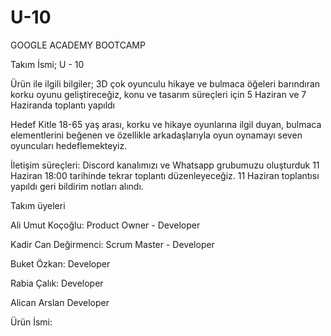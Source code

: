 # U-10
GOOGLE ACADEMY BOOTCAMP

Takım İsmi;
U - 10

Ürün ile ilgili bilgiler;
3D çok oyunculu hikaye ve bulmaca öğeleri barındıran korku oyunu geliştireceğiz, konu ve tasarım süreçleri için 5 Haziran ve 7 Haziranda toplantı yapıldı

Hedef Kitle
18-65 yaş arası, korku ve hikaye oyunlarına ilgil duyan, bulmaca elementlerini beğenen ve özellikle arkadaşlarıyla oyun oynamayı seven oyuncuları hedeflemekteyiz.

İletişim süreçleri: Discord kanalımızı ve Whatsapp grubumuzu oluşturduk 11 Haziran 18:00 tarihinde tekrar toplantı düzenleyeceğiz. 11 Haziran toplantısı yapıldı geri bildirim notları alındı.

Takım üyeleri

Ali Umut Koçoğlu: Product Owner - Developer

Kadir Can Değirmenci: Scrum Master - Developer

Buket Özkan: Developer

Rabia Çalık: Developer

Alican Arslan Developer

Ürün İsmi:

